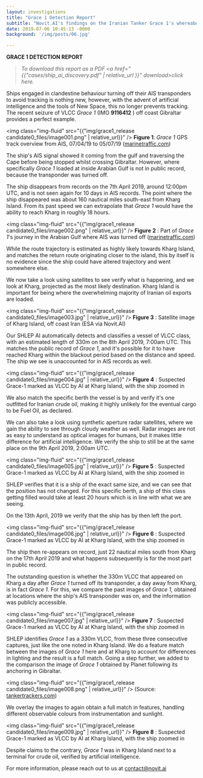 ```yaml
---
layout: investigations
title: "Grace 1 Detection Report"
subtitle: "Novit.AI's findings on the Iranian Tanker Grace 1's whereabouts during the time its AIS was turned off"
date: 2019-07-06 10:45:13 -0000
background: '/img/posts/06.jpg'

---
```


**GRACE 1 DETECTION REPORT**

> <i>To download this report as a PDF <a href="{{"cases/ship_ai_discovery.pdf" | relative_url }}" download>click here.</a></i>

Ships engaged in clandestine behaviour turning off their AIS transponders to avoid tracking is nothing new, however, with the advent of artificial intelligence and the tools of New Space, this no longer prevents tracking. The recent seizure of VLCC _Grace 1_ (IMO **9116412** ) off coast Gibraltar provides a perfect example.

<img class="img-fluid" src="{{"img/grace1_release candidate0_files/image001.png" | relative_url}}" />
**Figure 1**: _Grace 1_ GPS track overview from AIS, 07/04/19 to 05/07/19 ([marinetraffic.com][1])

The ship&#39;s AIS signal showed it coming from the gulf and traversing the Cape before being stopped whilst crossing Gibraltar. However, where specifically _Grace 1_ loaded at inside Arabian Gulf is not in public record, because the transponder was turned off.

The ship disappears from records on the 7th April 2019, around 12:00pm UTC, and is not seen again for 10 days in AIS records. The point where the ship disappeared was about 160 nautical miles south-east from Kharg Island. From its past speed we can extrapolate that _Grace 1_ would have the ability to reach Kharg in roughly 18 hours.

<img class="img-fluid" src="{{"img/grace1_release candidate0_files/image002.png" | relative_url}}" />
**Figure**  **2** : Part of _Grace 1_&#39;s journey in the Arabian Gulf where AIS was turned off ([marinetraffic.com][1])

While the route trajectory is estimated as highly likely towards Kharg Island, and matches the return route originating closer to the island, this by itself is no evidence since the ship could have altered trajectory and went somewhere else.

We now take a look using satellites to see verify what is happening, and we look at Kharg, projected as the most likely destination. Kharg Island is important for being where the overwhelming majority of Iranian oil exports are loaded.

<img class="img-fluid" src="{{"img/grace1_release candidate0_files/image003.jpg" | relative_url}}" />
**Figure 3** : Satellite image of Kharg Island, off coast Iran (ESA via Novit.AI)

Our SHLEP AI automatically detects and classifies a vessel of VLCC class, with an estimated length of 330m on the 8th April 2019, 7:00am UTC. This matches the public record of _Grace 1_, and it&#39;s possible for it to have reached Kharg within the blackout period based on the distance and speed. The ship we see is unaccounted for in AIS records as well.

<img class="img-fluid" src="{{"img/grace1_release candidate0_files/image004.jpg" | relative_url}}" />
**Figure 4** : Suspected Grace-1 marked as VLCC by AI at Kharg Island, with the ship zoomed in

We also match the specific berth the vessel is by and verify it&#39;s one outfitted for Iranian crude oil, making it highly unlikely for the eventual cargo to be Fuel Oil, as declared.

We can also take a look using synthetic aperture radar satellites, where we gain the ability to see through cloudy weather as well. Radar images are not as easy to understand as optical images for humans, but it makes little difference for artificial intelligence. We verify the ship to still be at the same place on the 9th April 2019, 2:00am UTC.

<img class="img-fluid" src="{{"img/grace1_release candidate0_files/image005.jpg" | relative_url}}" />
**Figure 5** : Suspected Grace-1 marked as VLCC by AI at Kharg Island, with the ship zoomed in

SHLEP verifies that it is a ship of the exact same size, and we can see that the position has not changed. For this specific berth, a ship of this class getting filled would take at least 20 hours which is in line with what we are seeing.

On the 13th April, 2019 we verify that the ship has by then left the port.

<img class="img-fluid" src="{{"img/grace1_release candidate0_files/image006.jpg" | relative_url}}" />
**Figure 6** : Suspected Grace-1 marked as VLCC by AI at Kharg Island, with the ship zoomed in

The ship then re-appears on record, just 22 nautical miles south from Kharg on the 17th April 2019 and what happens subsequently is for the most part in public record.

The outstanding question is whether the 330m VLCC that appeared on Kharg a day after _Grace 1_ turned off its transponder, a day away from Kharg, is in fact _Grace 1_. For this, we compare the past images of _Grace 1_, obtained at locations where the ship&#39;s AIS transponder was on, and the information was publicly accessible.

<img class="img-fluid" src="{{"img/grace1_release candidate0_files/image007.jpg" | relative_url}}" />
**Figure 7** : Suspected Grace-1 marked as VLCC by AI at Kharg Island, with the ship zoomed in

SHLEP identifies _Grace 1_ as a 330m VLCC, from these three consecutive captures, just like the one noted in Kharg Island. We do a feature match between the images of _Grace 1_ here and at Kharg to account for differences in lighting and the result is a full match. Going a step further, we added to the comparison the image of _Grace 1_ obtained by Planet following its anchoring in Gibraltar.

<img class="img-fluid" src="{{"img/grace1_release candidate0_files/image008.png" | relative_url}}" />
(Source: [tankertrackers.com][2])

We overlay the images to again obtain a full match in features, handling different observable colours from instrumentation and sunlight.

<img class="img-fluid" src="{{"img/grace1_release candidate0_files/image009.jpg" | relative_url}}" />
**Figure 8** : Suspected Grace-1 marked as VLCC by AI at Kharg Island, with the ship zoomed in

Despite claims to the contrary, _Grace 1_ was in Kharg Island next to a terminal for crude oil, verified by artificial intelligence.

For more information, please reach out to us at [contact@novit.ai][3]

[1]: https://marinetraffic.com
[2]: https://tankertrackers.com
[3]: mailto:contact@novit.ai


<script type="text/javascript">
(function() {
  var links = document.getElementsByTagName('a');
  for (var i = 0; i < links.length; i++) {
    if (/^(https?:)?\/\//.test(links[i].getAttribute('href'))) {
      links[i].target = '_blank';
    }
  }
})();
</script>